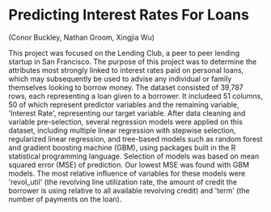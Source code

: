 # Predicting Interest Rates For Loans
(Conor Buckley, Nathan Groom, Xingjia Wu)

This project was focused on the Lending Club, a peer to peer lending startup in San Francisco. The purpose of this project was to determine the attributes most strongly linked to interest rates paid on personal loans, which may subsequently be used to advise any individual or family themselves looking to borrow money.
The dataset consisted of 39,787 rows, each representing a loan given to a borrower. It includeed 51 columns, 50 of which represent predictor variables and the remaining variable, 'Interest Rate', representing our target variable. 
After data cleaning and variable pre-selection, several regression models were applied on this dataset, including multiple linear regression with stepwise selection, regularized linear regression, and tree-based models such as random forest and gradient boosting machine (GBM), using packages built in the R statistical programming language. Selection of models was based on mean squared error (MSE) of prediction. Our lowest MSE was found with GBM models. The most relative influence of variables for these models were 'revol_util' (the revolving line utilization rate, the amount of credit the borrower is using relative to all available revolving credit) and 'term' (the number of payments on the loan).
